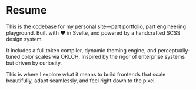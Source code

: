 # Resume

This is the codebase for my personal site—part portfolio, part engineering playground. Built with ❤️ in Svelte, and powered by a handcrafted SCSS design system.

It includes a full token compiler, dynamic theming engine, and perceptually-tuned color scales via OKLCH. Inspired by the rigor of enterprise systems but driven by curiosity.

This is where I explore what it means to build frontends that scale beautifully, adapt seamlessly, and feel right down to the pixel.
